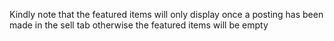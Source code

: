 Kindly note that the featured items will only display once a posting has been made in the sell tab otherwise the featured items will be empty
